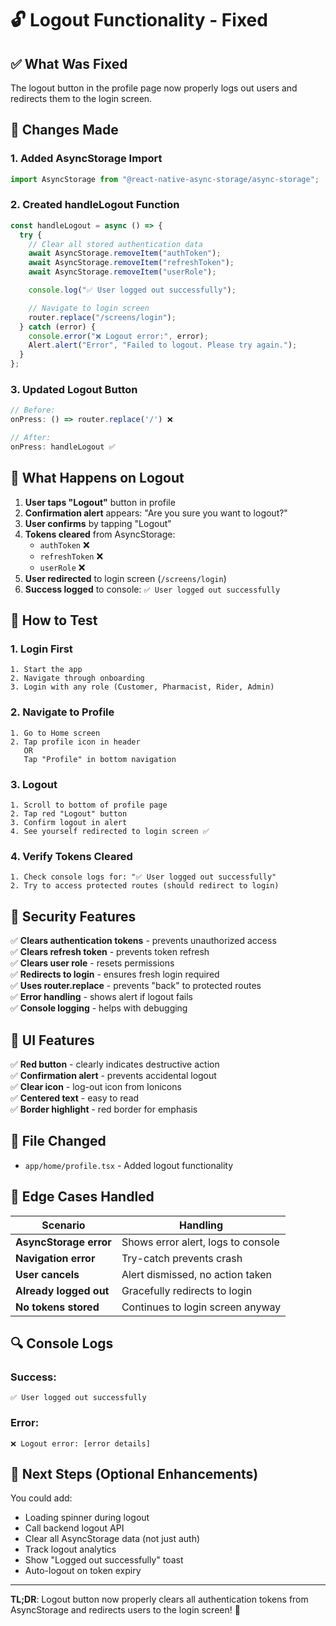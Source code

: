 # 🔓 Logout Functionality - Fixed

## ✅ What Was Fixed

The logout button in the profile page now properly logs out users and redirects them to the login screen.

## 🔄 Changes Made

### 1. **Added AsyncStorage Import**

```typescript
import AsyncStorage from "@react-native-async-storage/async-storage";
```

### 2. **Created handleLogout Function**

```typescript
const handleLogout = async () => {
  try {
    // Clear all stored authentication data
    await AsyncStorage.removeItem("authToken");
    await AsyncStorage.removeItem("refreshToken");
    await AsyncStorage.removeItem("userRole");

    console.log("✅ User logged out successfully");

    // Navigate to login screen
    router.replace("/screens/login");
  } catch (error) {
    console.error("❌ Logout error:", error);
    Alert.alert("Error", "Failed to logout. Please try again.");
  }
};
```

### 3. **Updated Logout Button**

```typescript
// Before:
onPress: () => router.replace('/') ❌

// After:
onPress: handleLogout ✅
```

## 🎯 What Happens on Logout

1. **User taps "Logout"** button in profile
2. **Confirmation alert** appears: "Are you sure you want to logout?"
3. **User confirms** by tapping "Logout"
4. **Tokens cleared** from AsyncStorage:
   - `authToken` ❌
   - `refreshToken` ❌
   - `userRole` ❌
5. **User redirected** to login screen (`/screens/login`)
6. **Success logged** to console: `✅ User logged out successfully`

## 📱 How to Test

### 1. **Login First**

```
1. Start the app
2. Navigate through onboarding
3. Login with any role (Customer, Pharmacist, Rider, Admin)
```

### 2. **Navigate to Profile**

```
1. Go to Home screen
2. Tap profile icon in header
   OR
   Tap "Profile" in bottom navigation
```

### 3. **Logout**

```
1. Scroll to bottom of profile page
2. Tap red "Logout" button
3. Confirm logout in alert
4. See yourself redirected to login screen ✅
```

### 4. **Verify Tokens Cleared**

```
1. Check console logs for: "✅ User logged out successfully"
2. Try to access protected routes (should redirect to login)
```

## 🔐 Security Features

✅ **Clears authentication tokens** - prevents unauthorized access  
✅ **Clears refresh token** - prevents token refresh  
✅ **Clears user role** - resets permissions  
✅ **Redirects to login** - ensures fresh login required  
✅ **Uses router.replace** - prevents "back" to protected routes  
✅ **Error handling** - shows alert if logout fails  
✅ **Console logging** - helps with debugging

## 🎨 UI Features

✅ **Red button** - clearly indicates destructive action  
✅ **Confirmation alert** - prevents accidental logout  
✅ **Clear icon** - log-out icon from Ionicons  
✅ **Centered text** - easy to read  
✅ **Border highlight** - red border for emphasis

## 📝 File Changed

- `app/home/profile.tsx` - Added logout functionality

## 🧪 Edge Cases Handled

| Scenario               | Handling                           |
| ---------------------- | ---------------------------------- |
| **AsyncStorage error** | Shows error alert, logs to console |
| **Navigation error**   | Try-catch prevents crash           |
| **User cancels**       | Alert dismissed, no action taken   |
| **Already logged out** | Gracefully redirects to login      |
| **No tokens stored**   | Continues to login screen anyway   |

## 🔍 Console Logs

### Success:

```
✅ User logged out successfully
```

### Error:

```
❌ Logout error: [error details]
```

## 🚀 Next Steps (Optional Enhancements)

You could add:

- Loading spinner during logout
- Call backend logout API
- Clear all AsyncStorage data (not just auth)
- Track logout analytics
- Show "Logged out successfully" toast
- Auto-logout on token expiry

---

**TL;DR**: Logout button now properly clears all authentication tokens from AsyncStorage and redirects users to the login screen! 🎉
